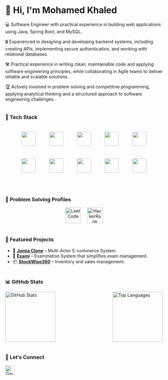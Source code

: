 # 👋 Hi, I'm Mohamed Khaled 

💻 Software Engineer with practical experience in building web applications using Java, Spring Boot, and MySQL.  

🔒 Experienced in designing and developing backend systems, including creating APIs, implementing secure authentication, and working with relational databases.  

🛠️ Practical experience in writing clean, maintainable code and applying software engineering principles, while collaborating in Agile teams to deliver reliable and scalable solutions.  

🏆 Actively involved in problem solving and competitive programming, applying analytical thinking and a structured approach to software engineering challenges.  
 


#

### 🔧 Tech Stack

<div align="center">
  <img src="https://skillicons.dev/icons?i=java" width="45" style="margin: 20px;" />
  <img src="https://skillicons.dev/icons?i=spring" width="45" style="margin: 20px;" />
  <img src="https://skillicons.dev/icons?i=mysql" width="45" style="margin: 20px;" />
  <img src="https://skillicons.dev/icons?i=hibernate" width="45" style="margin: 20px;" />
  <img src="https://skillicons.dev/icons?i=docker" width="45" style="margin: 20px;" />
  <img src="https://skillicons.dev/icons?i=git" width="45" style="margin: 20px;" />
  <img src="https://skillicons.dev/icons?i=github" width="45" style="margin: 20px;" />
  <img src="https://skillicons.dev/icons?i=maven" width="45" style="margin: 20px;" />
  <img src="https://skillicons.dev/icons?i=postman" width="45" style="margin: 20px;" />
  <img src="https://cdn.jsdelivr.net/gh/devicons/devicon/icons/junit/junit-original.svg" width="45" style="margin: 20px;" />
</div>



<br clear="left"/>

#

### 🧩 Problem Solving Profiles

<div align="center">
 
[<img alt="LeetCode" width="50px" src="https://upload.wikimedia.org/wikipedia/commons/1/19/LeetCode_logo_black.png" />](https://leetcode.com/abu5ald/) &nbsp;&nbsp;&nbsp; [<img alt="HackerRank" width="50px" src="https://upload.wikimedia.org/wikipedia/commons/4/40/HackerRank_Icon-1000px.png" />](https://www.hackerrank.com/abu5ald/)
</div>


#

### 📌 Featured Projects

* 🛒 **[Jumia Clone](https://github.com/AbdelrahmanElsherbiny/JumiaGraduationProject.git)** – Multi-Actor E-commerce System.
* 📝 **[Exami](https://github.com/m7moudGadallah/Exami.git)** – Examination System that simplifies exam management.
* 📦 **[StockWise360](https://github.com/Abu5ald1/StockWise360.git)** – Inventory and sales management.

#

### 📊 GitHub Stats

<div style="display: flex; justify-content: space-between; width: 100%;">
  <img src="https://github-readme-stats.vercel.app/api?username=Abu5ald1&show_icons=true&theme=github_dark" alt="GitHub Stats" height="160"/>
  &nbsp;&nbsp;&nbsp; &nbsp;&nbsp;&nbsp; &nbsp;&nbsp;&nbsp; &nbsp;&nbsp;&nbsp; &nbsp;&nbsp;&nbsp; &nbsp;&nbsp;&nbsp; &nbsp;&nbsp;&nbsp; &nbsp;&nbsp;&nbsp; &nbsp;&nbsp;&nbsp; &nbsp;&nbsp;&nbsp;
  <img src="https://github-readme-stats.vercel.app/api/top-langs/?username=Abu5ald1&layout=compact&theme=github_dark" alt="Top Languages" height="160"/>
</div>





#

### 🤝 Let’s Connect

<a href="mailto:mohamedkhaled7502@gmail.com">  
  <img align="left" alt="Gmail" width="30px" style="padding-right:10px;" src="https://upload.wikimedia.org/wikipedia/commons/4/4e/Gmail_Icon.png" />  
</a>


<br clear="left"/>  
